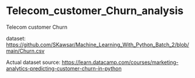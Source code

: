 # Telecom_customer_Churn_analysis

Telecom customer Churn

dataset: https://github.com/SKawsar/Machine_Learning_With_Python_Batch_2/blob/main/Churn.csv 


Actual dataset source: https://learn.datacamp.com/courses/marketing-analytics-predicting-customer-churn-in-python
